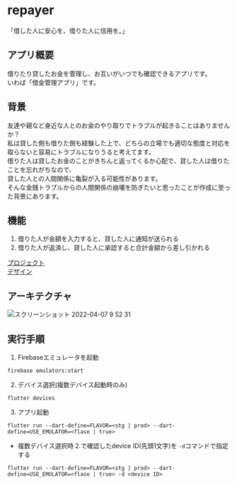 # repayer
「借した人に安心を、借りた人に信用を。」

## アプリ概要
借りたり貸したお金を管理し、お互いがいつでも確認できるアプリです。  
いわば「借金管理アプリ」です。  

## 背景
友達や親など身近な人とのお金のやり取りでトラブルが起きることはありませんか？  
私は貸した側も借りた側も経験した上で、どちらの立場でも適切な態度と対応を取らないと容易にトラブルになりうると考えてます。   
借りた人は貸したお金のことがきちんと返ってくるか心配で、貸した人は借りたことを忘れがちなので、  
貸した人との人間関係に亀裂が入る可能性があります。  
そんな金銭トラブルからの人間関係の崩壊を防ぎたいと思ったことが作成に至った背景にあります。  

## 機能
1. 借りた人が金額を入力すると、貸した人に通知が送られる
2. 借りた人が返済し、貸した人に承認すると合計金額から差し引かれる

[プロジェクト](https://github.com/HarukiIdo/repayer/projects/1)  
[デザイン](https://www.figma.com/file/EA49D3fj7exSX6VD57mOmo/repayer?node-id=0%3A1)

## アーキテクチャ
![スクリーンショット 2022-04-07 9 52 31](https://user-images.githubusercontent.com/72590721/162098575-cb52d78b-e236-4368-80cb-b01f9e4f70d4.png)




## 実行手順
1. Firebaseエミュレータを起動
```
firebase emulators:start
```

2. デバイス選択(複数デバイス起動時のみ)
```
flutter devices
```

3. アプリ起動
```
flutter run --dart-define=FLAVOR=<stg | prod> --dart-define=USE_EMULATOR=<flase | true>
```
- 複数デバイス選択時
2.で確認したdevice ID(先頭1文字)を `-d`コマンドで指定する
```
flutter run --dart-define=FLAVOR=<stg | prod> --dart-define=USE_EMULATOR=<flase | true> -d <device ID>
```
